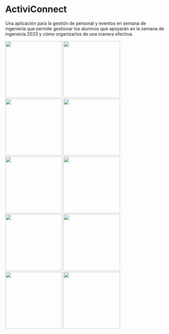 # ActiviConnect
Una aplicación para la gestión de personal y eventos en semana de ingeniería que permite 
gestionar los alumnos que apoyarán en la semana de ingeniería 2023 y cómo organizarlos de una manera efectiva.



<p float="left">
  <img src="inicio1.jpg" width="180" />
  <img src="registro.jpg" width="180" />
  <img src="homedg.jpg" width="180" />
  <img src="eventosdg.jpg" width="180" />
  <img src="usuarios.jpg" width="180" />
  <img src="estadisticas.jpg" width="180" />
  <img src="alumno.jpg" width="180" />
  <img src="notifi.jpg" width="180" />
  <img src="donacion.jpg" width="180" />
 <img src="Perfil.jpg" width="180" />
</p>
